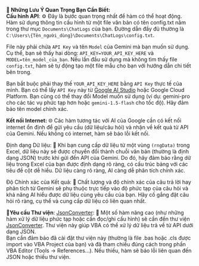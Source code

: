 **📌 Những Lưu Ý Quan Trọng Bạn Cần Biết:**  
**Cấu hình API**: ⚙️ Đây là bước quan trọng nhất để hàm có thể hoạt động.  
Hàm sử dụng thông tin cấu hình từ một file văn bản có tên config.txt nằm trong thư mục `Documents\ChatLogs` của bạn. Đường dẫn đầy đủ thường là `C:\Users\{Tên_người_dùng}\Documents\ChatLogs\config.txt`.  

File này phải chứa `API Key` và tên `Model` của Gemini mà bạn muốn sử dụng. Cụ thể, bạn sẽ thấy hai dòng: `API_KEY=YOUR_API_KEY_HERE` và `MODEL=tên_model_của_bạn`.
Nếu lần đầu sử dụng mà không tìm thấy file `config.txt`, hàm sẽ tự động tạo một file mẫu cho bạn với hướng dẫn chi tiết bên trong.  

Bạn bắt buộc phải thay thế `YOUR_API_KEY_HERE` bằng `API Key` thực tế của mình. Bạn có thể lấy `API Key` này từ [Google AI Studio](https://aistudio.google.com/app/apikey) hoặc Google Cloud Platform.
Bạn cũng có thể thay đổi Model muốn sử dụng (ví dụ: gemini-pro cho các tác vụ phức tạp hơn hoặc `gemini-1.5-flash` cho tốc độ). Hãy đảm bảo tên model chính xác.  

**Kết nối Internet:** 🌐 Các hàm tương tác với AI của Google cần có kết nối internet ổn định để gửi yêu cầu (dữ liệu/câu hỏi) và nhận về kết quả từ API của Gemini. Nếu không có internet, hàm sẽ báo lỗi kết nối.  

Định dạng Dữ liệu: 📄 Khi bạn cung cấp dữ liệu từ một vùng `(rngData)` trong Excel, dữ liệu này sẽ được chuyển đổi thành chuỗi văn bản (thường là định dạng JSON) trước khi gửi đến API của Gemini. Do đó, hãy đảm bảo rằng dữ liệu trong Excel của bạn được định dạng rõ ràng, có cấu trúc bảng với các tiêu đề cột dễ hiểu. Dữ liệu càng rõ ràng, AI càng dễ phân tích chính xác.  

Độ Chính xác của Kết quả: 🎯 Chất lượng và độ chính xác của câu trả lời hay phân tích từ Gemini sẽ phụ thuộc trực tiếp vào độ phức tạp của câu hỏi và khả năng AI hiểu được dữ liệu cùng yêu cầu của bạn. Hãy cố gắng đặt câu hỏi rõ ràng, cụ thể và cung cấp dữ liệu có liên quan nhất.  

**📌Yêu cầu Thư viện**: [JsonConverter](https://github.com/VBA-tools/VBA-JSON): 🧩 Một số hàm nâng cao (như những hàm xử lý dữ liệu phức tạp hoặc cần đọc/ghi cấu hình) sẽ cần đến thư viện [JsonConverter](https://github.com/VBA-tools/VBA-JSON). Thư viện này giúp VBA có thể xử lý dữ liệu trả về từ API dưới dạng JSON.  
 Bạn cần đảm bảo đã cài đặt thư viện này (thường là file .bas hoặc .cls được import vào VBA Project của bạn) và đã tham chiếu đúng cách trong phần VBA Editor (Tools -> References...). Nếu thiếu, hàm sẽ báo lỗi liên quan đến JSON hoặc thiếu thư viện.
